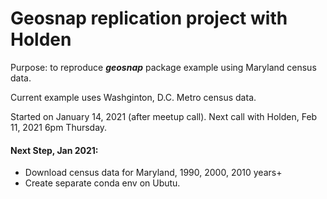 # Geosnap replication project with Holden  

Purpose: to reproduce ***geosnap*** package example using Maryland census data.  

Current example uses Washginton, D.C. Metro census data.  

Started on January 14, 2021 (after meetup call).
Next call with Holden, Feb 11, 2021 6pm Thursday.  

#### Next Step, Jan 2021:  

 * Download census data for Maryland, 1990, 2000, 2010 years+  
 * Create separate conda env on Ubutu.  



